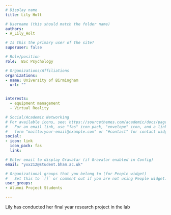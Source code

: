 ```yaml
---
# Display name
title: Lily Holt

# Username (this should match the folder name)
authors:
- A_Lily_Holt

# Is this the primary user of the site?
superuser: false

# Role/position
role:  BSc Psychology

# Organizations/Affiliations
organizations:
- name: University of Birmingham
  url: ""


interests:
  - equipment management
  - Virtual Reality

# Social/Academic Networking
# For available icons, see: https://sourcethemes.com/academic/docs/page-builder/#icons
#   For an email link, use "fas" icon pack, "envelope" icon, and a link in the
#   form "mailto:your-email@example.com" or "#contact" for contact widget.
social:
- icon: link
  icon_pack: fas
  link: 

# Enter email to display Gravatar (if Gravatar enabled in Config)
email: "yxx212@student.bham.ac.uk"

# Organizational groups that you belong to (for People widget)
#   Set this to `[]` or comment out if you are not using People widget.
user_groups:
- Alumni Project Students

---
```



Lily has conducted her final year research project in the lab